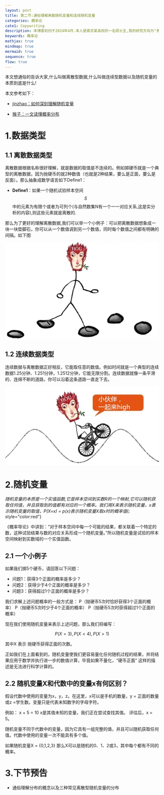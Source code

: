 ```yaml
---
layout: post
title: 第二节:通俗理解离散随机变量和连续随机变量
categories: 概率论
cate1: Copywriting
description: 本博客初创于2024年4月.本人是南京某高校的一名硕士生,我的研究方向为"多模态学习"(数学专业).
keywords: 概率论
mathjax: true
mindmap: true
mermaid: true
sequence: true
flow: true
---
```


本文想通俗的告诉大家,什么叫做离散型数据,什么叫做连续型数据以及随机变量的本质到底是什么!

本文参考如下：
* [jinzhao：如何深刻理解随机变量](https://zhuanlan.zhihu.com/p/150295256)

* [猴子：一文读懂概率分布](https://www.zhihu.com/tardis/zm/art/28309212?source_id=1003)

# 1.数据类型

## 1.1 离散数据类型

离散数据根据名称很好理解，就是数据的取值是不连续的。例如掷硬币就是一个典型的离散数据，因为抛硬币的就2种数值（也就是2种结果，要么是正面，要么是反面）。那么抽象成数学语言如下Define1：

* **Define1**：如果一个随机试验样本空间$$S$$中的元素为有限个或者为可列个(与自然数集N有一个一一对应关系,这是实分析的内容),则这些元素就是离散的.

那么为了更好的理解离散数据,我们可以举一个小例子：可以把离散数据想象成一块一块垫脚石，你可以从一个数值调到另一个数值，同时每个数值之间都有明确的间隔。如下图

![离散数据](/images/posts/概率论/lisan.png)

## 1.2 连续数据类型

连续数据与离散数据正好相反，它能取任意的数值。例如时间就是一个典型的连续数据1.25分钟、1.251分钟，1.2512分钟，它能无限分割。连续数据就像一条平滑的、连绵不断的道路，你可以沿着这条道路一直走下去。

![连续数据](/images/posts/概率论/lianxu.png)

# 2.随机变量

*随机变量的本质是一个实值函数,它是样本空间到实数R的一个映射,它可以随机获取任何值，并且获取到的值都有对应的一个概率。我们用X来表示随机变量，x表示随机变量的取值，P(X=x) = p(x)表示随机变量X取x时的概率值*{: style="color:red"}

《概率导论》中讲到：“对于样本空间中每一个可能的结果，都关联着一个特定的数，这种试验结果与数的对应关系形成一个随机变量。”所以随机变量是试验的样本空间映射到实数域的一个实值函数。

## 2.1 一个小例子
如果我们掷5个硬币，请回答以下问题：

* 问题1：获得3个正面的概率是多少？
* 问题2：获得少于4个正面的概率是多少？
* 问题3：获得超过1个正面的概率是多少？

我们求解上述问题概率的一般方式是： P（抛硬币5次时恰好获得3个正面的概率） P（抛硬币5次时少于4个正面的概率） P（抛硬币5次时获得超过1个正面的概率）

现在我们使用随机变量来表示上述问题，那么我们将编写：

$$P(X=3) , P(X<4) , P(X>1)$$

其中X 表示 抛硬币获得正面的次数。

正如我们在上面看到的，随机变量使我们更容易量化任何随机过程的结果，并将结果应用于数学并执行进一步的数值计算，毕竟如果不量化，“硬币正面” 这样的描述是无法进行科学计算的。

## 2.2 随机变量X和代数中的变量x有何区别？

假设代数中使用的变量为x，y，z。在这里，x可以是手机的数量，y = 正面的数量 或z =学生数。变量只是代表未知数字的字母字符。

例如： x + 5 = 10 x是其值未知的变量，我们正在尝试查找其值。 评估后，x = 5。

随机变量不同于代数中的变量，因为它具有一组完整的值，并且可以随机获取任何值。代数中使用的变量一次不能具有多个值。

如果随机变量X = {0,1,2,3} 那么X可以是随机的0、1、2或3，其中每个都有不同的概率。

# 3.下节预告

* 通俗理解分布的概念以及三种常见离散型随机变量的分布
